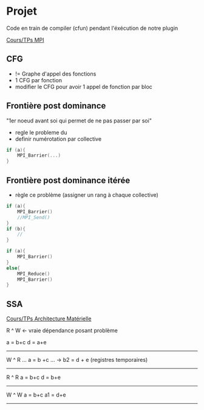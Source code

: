 # Projet

Code en train de compiler (cfun)  pendant l'éxécution de notre plugin

[Cours/TPs MPI](https://github.com/0x14mth3n1ght/MPI)

## CFG

- != Graphe d'appel des fonctions
- 1 CFG par fonction
- modifier le CFG pour avoir 1 appel de fonction par bloc


## Frontière post dominance

"1er noeud avant soi qui permet de ne pas passer par soi"

- regle le probleme du
- definir numérotation par collective

```c
if (a){
	MPI_Barrier(...)
}
```

## Frontière post dominance itérée

- règle ce problème (assigner un rang à chaque collective)

```c
if (a){
	MPI_Barrier()
	//MPI_Send()
}
if (b){
	//
}
```

```c
if (a){
	MPI_Barrier()
}
else{
	MPI_Reduce()
	MPI_Barrier()
}
```

## SSA

[Cours/TPs Architecture Matérielle](https://github.com/0x14mth3n1ght/Architecture_materielle/)

R ^ W <- vraie dépendance posant problème

a = b+c
d = a+e

---

W ^ R
... a = b +c
... -> b2 = d + e (registres temporaires)
 

---

R ^ R
a = b+c
d = b+e

---

W ^ W
a = b+c
a1 = d+e

---

